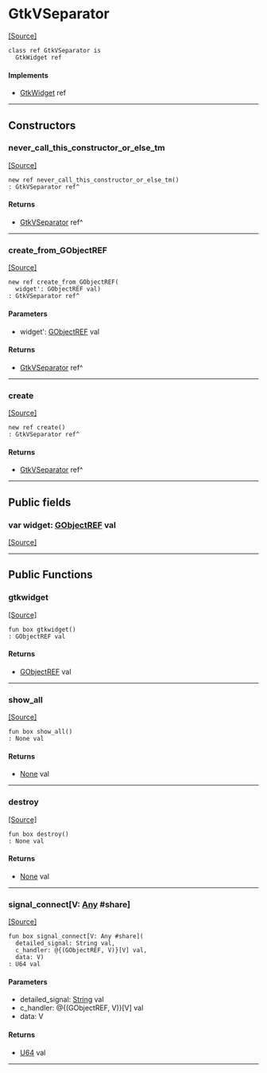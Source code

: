 # GtkVSeparator
<span class="source-link">[[Source]](src/gtk3/GtkVSeparator.md#L6)</span>
```pony
class ref GtkVSeparator is
  GtkWidget ref
```

#### Implements

* [GtkWidget](gtk3-GtkWidget.md) ref

---

## Constructors

### never_call_this_constructor_or_else_tm
<span class="source-link">[[Source]](src/gtk3/GtkVSeparator.md#L10)</span>


```pony
new ref never_call_this_constructor_or_else_tm()
: GtkVSeparator ref^
```

#### Returns

* [GtkVSeparator](gtk3-GtkVSeparator.md) ref^

---

### create_from_GObjectREF
<span class="source-link">[[Source]](src/gtk3/GtkVSeparator.md#L13)</span>


```pony
new ref create_from_GObjectREF(
  widget': GObjectREF val)
: GtkVSeparator ref^
```
#### Parameters

*   widget': [GObjectREF](gtk3-..-gobject-GObjectREF.md) val

#### Returns

* [GtkVSeparator](gtk3-GtkVSeparator.md) ref^

---

### create
<span class="source-link">[[Source]](src/gtk3/GtkVSeparator.md#L17)</span>


```pony
new ref create()
: GtkVSeparator ref^
```

#### Returns

* [GtkVSeparator](gtk3-GtkVSeparator.md) ref^

---

## Public fields

### var widget: [GObjectREF](gtk3-..-gobject-GObjectREF.md) val
<span class="source-link">[[Source]](src/gtk3/GtkVSeparator.md#L7)</span>



---

## Public Functions

### gtkwidget
<span class="source-link">[[Source]](src/gtk3/GtkVSeparator.md#L9)</span>


```pony
fun box gtkwidget()
: GObjectREF val
```

#### Returns

* [GObjectREF](gtk3-..-gobject-GObjectREF.md) val

---

### show_all
<span class="source-link">[[Source]](src/gtk3/GtkWidget.md#L4)</span>


```pony
fun box show_all()
: None val
```

#### Returns

* [None](builtin-None.md) val

---

### destroy
<span class="source-link">[[Source]](src/gtk3/GtkWidget.md#L10)</span>


```pony
fun box destroy()
: None val
```

#### Returns

* [None](builtin-None.md) val

---

### signal_connect\[V: [Any](builtin-Any.md) #share\]
<span class="source-link">[[Source]](src/gtk3/GtkWidget.md#L13)</span>


```pony
fun box signal_connect[V: Any #share](
  detailed_signal: String val,
  c_handler: @{(GObjectREF, V)}[V] val,
  data: V)
: U64 val
```
#### Parameters

*   detailed_signal: [String](builtin-String.md) val
*   c_handler: @{(GObjectREF, V)}[V] val
*   data: V

#### Returns

* [U64](builtin-U64.md) val

---

